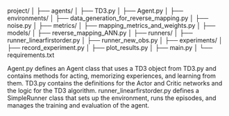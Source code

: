 project/
│
├── agents/
│   ├── TD3.py
│   ├── Agent.py
│
├── environments/
│   ├── data_generation_for_reverse_mapping.py
│   ├── noise.py
│
├── metrics/
│   ├── mapping_metrics_and_weights.py
│
├── models/
│   ├── reverse_mapping_ANN.py
│
├── runners/
│   ├── runner_linearfirstorder.py
│   ├── runner_new_obs.py
│
├── experiments/
│   ├── record_experiment.py
│   ├── plot_results.py
│
├── main.py
│
└── requirements.txt


Agent.py defines an Agent class that uses a TD3 object from TD3.py and contains methods for acting, memorizing experiences, and learning from them.
TD3.py contains the definitions for the Actor and Critic networks and the logic for the TD3 algorithm.
runner_linearfirstorder.py defines a SimpleRunner class that sets up the environment, runs the episodes, and manages the training and evaluation of the agent.
